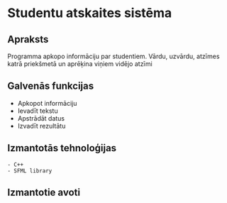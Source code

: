 # Studentu atskaites sistēma
## Apraksts
   Programma apkopo informāciju par studentiem. 
   Vārdu, uzvārdu, atzīmes katrā priekšmetā un aprēķina viņiem vidējo atzīmi 
## Galvenās funkcijas
  - Apkopot informāciju 
  - Ievadīt tekstu 
  - Apstrādāt datus
  - Izvadīt rezultātu
## Izmantotās tehnoloģijas
	- C++
	- SFML library 
## Izmantotie avoti
	
